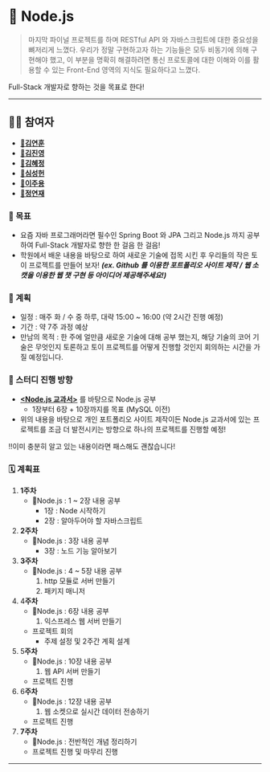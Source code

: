 # 🦖 Node.js

> 마지막 파이널 프로젝트를 하며 RESTful API 와 자바스크립트에 대한 중요성을 뼈저리게 느꼈다. 
우리가 정말 구현하고자 하는 기능들은 모두 비동기에 의해 구현해야 했고, 이 부분을 명확히 해결하려면 통신 프로토콜에 대한 이해와 이를 활용할 수 있는 Front-End 영역의 지식도 필요하다고 느꼈다.

Full-Stack 개발자로 향하는 것을 목표로 한다!

---

## 🧑‍💻 참여자
- **[🐶김연훈]()**
- **[🐣김진영]()**
- **[🐰김혜정](https://github.com/hjikm11)**
- **[🐳심성헌](https://github.com/dip0cean)**
- **[🐨이주용](https://github.com/juyong2)**
- **[🐹정연재](https://github.com/duswo5310)**

### 📌 목표

- 요즘 자바 프로그래머라면 필수인 Spring Boot 와 JPA 그리고 Node.js 까지 공부하여 Full-Stack 개발자로 향한 한 걸음 한 걸음!
- 학원에서 배운 내용을 바탕으로 하여 새로운 기술에 접목 시킨 후 우리들의 작은 토이 프로젝트를 만들어 보자! 
***(ex. Github 를 이용한 포트폴리오 사이트 제작 / 웹 소캣을 이용한 웹 챗 구현 등 아이디어 제공해주세요!)***

### 🔎 계획

- 일정 : 매주 화 / 수 중 하루, 대략 15:00 ~ 16:00 (약 2시간 진행 예정)
- 기간 : 약 7주 과정 예상
- 만남의 목적 : 한 주에 얼만큼 새로운 기술에 대해 공부 했는지, 해당 기술의 코어 기술은 무엇인지 토론하고 토이 프로젝트를 어떻게 진행할 것인지 회의하는 시간을 가질 예정입니다.

### 🏇 스터디 진행 방향

- **[<Node.js 교과서>](http://www.kyobobook.co.kr/product/detailViewKor.laf?mallGb=KOR&barcode=9791160505221)** 를 바탕으로 Node.js  공부
    - 1장부터 6장 + 10장까지를 목표 (MySQL 이전)
- 위의 내용을 바탕으로 개인 포트폴리오 사이트 제작이든 Node.js 교과서에 있는 프로젝트를 조금 더 발전시키는 방향으로 하나의 프로젝트를 진행할 예정!

‼️이미 충분히 알고 있는 내용이라면 패스해도 괜찮습니다!

### 🗓 계획표

1. **1주차**
    - 🦖Node.js :  1 ~ 2장 내용 공부
        - 1장 : Node 시작하기
        - 2장 : 알아두어야 할 자바스크립트
2. **2주차**
    - 🦖Node.js : 3장 내용 공부
        - 3장 : 노드 기능 알아보기
3. **3주차**
    - 🦖Node.js : 4 ~ 5장 내용 공부
        1. http 모듈로 서버 만들기
        2. 패키지 매니저
4. 4**주차**
    - 🦖Node.js : 6장 내용 공부
        1. 익스프레스 웹 서버 만들기
    - 프로젝트 회의
        - 주제 설정 및 2주간 계획 설계
5. 5**주차**
    - 🦖Node.js : 10장 내용 공부
        1. 웹 API 서버 만들기
    - 프로젝트 진행
6. 6**주차**
    - 🦖Node.js : 12장 내용 공부
        1. 웹 소켓으로 실시간 데이터 전송하기
    - 프로젝트 진행
7. **7주차**
    - 🦖Node.js : 전반적인 개념 정리하기
    - 프로젝트 진행 및 마무리 진행

---
